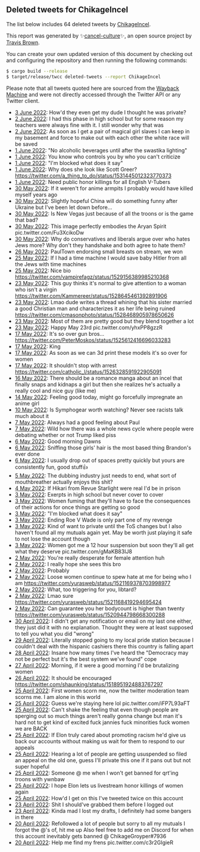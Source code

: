 ## Deleted tweets for ChikageIncel

The list below includes 64 deleted tweets by
[ChikageIncel](https://twitter.com/ChikageIncel).



This report was generated by ✨[cancel-culture](https://github.com/travisbrown/cancel-culture)✨,
an open source project by [Travis Brown](https://twitter.com/travisbrown).

You can create your own updated version of this document by checking out and configuring the
repository and then running the following commands:

```bash
$ cargo build --release
$ target/release/twcc deleted-tweets --report ChikageIncel
```

Please note that all tweets quoted here are sourced from the
[Wayback Machine](https://web.archive.org) and were not directly accessed through the Twitter API or
any Twitter client.

* [ 3 June 2022](https://web.archive.org/web/20220603140521/https://twitter.com/ChikageIncel/status/1532684696190169088): How'd they even get my dude I thought he was private? <!--1532684696190169088-->
* [ 2 June 2022](https://web.archive.org/web/20220602214043/https://twitter.com/ChikageIncel/status/1532477157414428677): I had this phase in high school but for some reason my teachers were always fine with it. I still wonder why that was <!--1532477157414428677-->
* [ 2 June 2022](https://web.archive.org/web/20220602214220/https://twitter.com/ChikageIncel/status/1532476796570066959): As soon as I get a pair of magical girl slaves I can keep in my basement and force to make out with each other the white race will be saved <!--1532476796570066959-->
* [ 1 June 2022](https://web.archive.org/web/20220601005217/https://twitter.com/ChikageIncel/status/1531800685854998528): "No alcoholic beverages until after the swastika lighting" <!--1531800685854998528-->
* [ 1 June 2022](https://web.archive.org/web/20220601003248/https://twitter.com/ChikageIncel/status/1531795824006537216): You know who controls you by who you can't criticize <!--1531795824006537216-->
* [ 1 June 2022](https://web.archive.org/web/20220601002739/https://twitter.com/ChikageIncel/status/1531794490113019905): "I'm blocked what does it say" <!--1531794490113019905-->
* [ 1 June 2022](https://web.archive.org/web/20220601002102/https://twitter.com/ChikageIncel/status/1531792001959698432): Why does she look like Scott Greer? https://twitter.com/a_thing_to_do/status/1531445012323770373 <!--1531792001959698432-->
* [ 1 June 2022](https://web.archive.org/web/20220601001653/https://twitter.com/ChikageIncel/status/1531791672782344192): Need public honor killings for all English V-Tubers <!--1531791672782344192-->
* [30 May 2022](https://web.archive.org/web/20220530142034/https://twitter.com/ChikageIncel/status/1531279115927560194): If it weren't for anime armpits I probably would have killed myself years ago <!--1531279115927560194-->
* [30 May 2022](https://web.archive.org/web/20220530135803/https://twitter.com/ChikageIncel/status/1531273652129386502): Slightly hopeful China will do something funny after Ukraine but I've been let down before... <!--1531273652129386502-->
* [30 May 2022](https://web.archive.org/web/20220530135354/https://twitter.com/ChikageIncel/status/1531270652883353601): Is New Vegas just because of all the troons or is the game that bad? <!--1531270652883353601-->
* [30 May 2022](https://web.archive.org/web/20220530132808/https://twitter.com/ChikageIncel/status/1531266019867623424): This image perfectly embodies the Aryan Spirit pic.twitter.com/Fu3XcikoDw <!--1531266019867623424-->
* [30 May 2022](https://web.archive.org/web/20220530132448/https://twitter.com/ChikageIncel/status/1531265122672562177): Why do conservatives and liberals argue over who hates Jews more? Why don't they handshake and both agree to hate them? <!--1531265122672562177-->
* [26 May 2022](https://web.archive.org/web/20220526050813/https://twitter.com/ChikageIncel/status/1529689937381150720): PaulTown endorsing small breasts on stream, we won <!--1529689937381150720-->
* [25 May 2022](https://web.archive.org/web/20220525220414/https://twitter.com/ChikageIncel/status/1529583903945760770): If I had a time machine I would save baby Hitler from all the Jews with time machines <!--1529583903945760770-->
* [25 May 2022](https://web.archive.org/web/20220525220342/https://twitter.com/ChikageIncel/status/1529583409466593281): Nice bio https://twitter.com/vampirefagz/status/1529156389985210368 <!--1529583409466593281-->
* [23 May 2022](https://web.archive.org/web/20220523124252/https://twitter.com/ChikageIncel/status/1528718030099861506): This guy thinks it's normal to give attention to a woman who isn't a virgin https://twitter.com/Kammereer/status/1528645461392891906 <!--1528718030099861506-->
* [23 May 2022](https://web.archive.org/web/20220523043723/https://twitter.com/ChikageIncel/status/1528595796647628801): Lmao dude writes a thread whining that his sister married a good Christian man and characterizes it as her life being ruined https://twitter.com/cmasonphoto/status/1528468905978650626 <!--1528595796647628801-->
* [23 May 2022](https://web.archive.org/web/20220523043222/https://twitter.com/ChikageIncel/status/1528594496136560643): Most of them are pretty good but they blend together a lot <!--1528594496136560643-->
* [23 May 2022](https://web.archive.org/web/20220523042416/https://twitter.com/ChikageIncel/status/1528592587640213504): Happy May 23rd pic.twitter.com/yhxPP8gzzR <!--1528592587640213504-->
* [17 May 2022](https://web.archive.org/web/20220517143351/https://twitter.com/ChikageIncel/status/1526571620453818369): It's so over gun bros... https://twitter.com/PeterMoskos/status/1525612416696033283 <!--1526571620453818369-->
* [17 May 2022](https://web.archive.org/web/20220517141720/https://twitter.com/ChikageIncel/status/1526567379827933184): King <!--1526567379827933184-->
* [17 May 2022](https://web.archive.org/web/20220517135744/https://twitter.com/ChikageIncel/status/1526561963718975496): As soon as we can 3d print these models it's so over for women <!--1526561963718975496-->
* [17 May 2022](https://web.archive.org/web/20220517135233/https://twitter.com/ChikageIncel/status/1526561248434864129): It shouldn't stop with arrest https://twitter.com/catholic_l/status/1526328591922905091 <!--1526561248434864129-->
* [16 May 2022](https://web.archive.org/web/20220516021048/https://twitter.com/ChikageIncel/status/1526021488272367616): There should be a romance manga about an incel that finally snaps and kidnaps a girl but then she realizes he's actually a really cool and nice guy (like me) <!--1526021488272367616-->
* [14 May 2022](https://web.archive.org/web/20220514130645/https://twitter.com/ChikageIncel/status/1525462450375643136): Feeling good today, might go forcefully impregnate an anime girl <!--1525462450375643136-->
* [10 May 2022](https://web.archive.org/web/20220510165817/https://twitter.com/ChikageIncel/status/1524069843930128385): Is Symphogear worth watching? Never see racists talk much about it <!--1524069843930128385-->
* [ 7 May 2022](https://web.archive.org/web/20220507192341/https://twitter.com/ChikageIncel/status/1523019951484801025): Always had a good feeling about Paul <!--1523019951484801025-->
* [ 7 May 2022](https://web.archive.org/web/20220507185355/https://twitter.com/ChikageIncel/status/1523013275092492291): Wild how there was a whole news cycle where people were debating whether or not Trump liked piss <!--1523013275092492291-->
* [ 6 May 2022](https://web.archive.org/web/20220506135510/https://twitter.com/ChikageIncel/status/1522575509833629697): Good morning Dawns <!--1522575509833629697-->
* [ 6 May 2022](https://web.archive.org/web/20220506032622/https://twitter.com/ChikageIncel/status/1522417345246998528): Sniffing those girls' hair is the most based thing Brandon's ever done <!--1522417345246998528-->
* [ 6 May 2022](https://web.archive.org/web/20220506032023/https://twitter.com/ChikageIncel/status/1522415911575162893): I usually drop out of spaces pretty quickly but yours are consistently fun, good stuff👍 <!--1522415911575162893-->
* [ 5 May 2022](https://web.archive.org/web/20220505224428/https://twitter.com/ChikageIncel/status/1522346398615801856): The dubbing industry just needs to end, what sort of mouthbreather actually enjoys this shit? <!--1522346398615801856-->
* [ 4 May 2022](https://web.archive.org/web/20220504134421/https://twitter.com/ChikageIncel/status/1521848090478657536): If Hikari from Revue Starlight were real I'd be in prison <!--1521848090478657536-->
* [ 3 May 2022](https://web.archive.org/web/20220503062720/https://twitter.com/ChikageIncel/status/1521375714167169024): Exerpts in high school but never cover to cover <!--1521375714167169024-->
* [ 3 May 2022](https://web.archive.org/web/20220503062139/https://twitter.com/ChikageIncel/status/1521374297364774913): Women fuming that they'll have to face the consequences of their actions for once things are getting so good <!--1521374297364774913-->
* [ 3 May 2022](https://web.archive.org/web/20220503061528/https://twitter.com/ChikageIncel/status/1521372709472587776): "I'm blocked what does it say" <!--1521372709472587776-->
* [ 3 May 2022](https://web.archive.org/web/20220503061228/https://twitter.com/ChikageIncel/status/1521371902207569921): Ending Roe V Wade is only part one of my revenge <!--1521371902207569921-->
* [ 3 May 2022](https://web.archive.org/web/20220503060522/https://twitter.com/ChikageIncel/status/1521369774277771264): Kind of want to private until the ToS changes but I also haven't found all my mutuals again yet. May be worth just playing it safe to not lose the account though <!--1521369774277771264-->
* [ 3 May 2022](https://web.archive.org/web/20220503060310/https://twitter.com/ChikageIncel/status/1521369647567847424): Women got me a 12 hour suspension but soon they'll all get what they deserve pic.twitter.com/gMaKB83IJ8 <!--1521369647567847424-->
* [ 2 May 2022](https://web.archive.org/web/20220502174849/https://twitter.com/ChikageIncel/status/1521184696243298305): You're really desperate for female attention huh <!--1521184696243298305-->
* [ 2 May 2022](https://web.archive.org/web/20220502174456/https://twitter.com/ChikageIncel/status/1521183885387780098): I really hope she sees this bro <!--1521183885387780098-->
* [ 2 May 2022](https://web.archive.org/web/20220502174219/https://twitter.com/ChikageIncel/status/1521182671451435012): Probably <!--1521182671451435012-->
* [ 2 May 2022](https://web.archive.org/web/20220502173958/https://twitter.com/ChikageIncel/status/1521182523233026049): Loose women continue to spew hate at me for being who I am https://twitter.com/yurasweb/status/1521169378703998977 <!--1521182523233026049-->
* [ 2 May 2022](https://web.archive.org/web/20220502174219/https://twitter.com/ChikageIncel/status/1521182671451435012): What, too triggering for you, libtard? <!--1521182020583538690-->
* [ 2 May 2022](https://web.archive.org/web/20220502173642/https://twitter.com/ChikageIncel/status/1521181740211089413): Lmao sure https://twitter.com/yurasweb/status/1521168419294695424 <!--1521181740211089413-->
* [ 2 May 2022](https://web.archive.org/web/20220502160009/https://twitter.com/ChikageIncel/status/1521157548493217794): Can guarantee you her bodycount is higher than twenty https://twitter.com/yurasweb/status/1520944798668300288 <!--1521157548493217794-->
* [30 April 2022](https://web.archive.org/web/20220430021504/https://twitter.com/ChikageIncel/status/1520224974589542407): I didn't get any notification or email on my last one either, they just did it with no explanation. Thought they were at least supposed to tell you what you did "wrong" <!--1520224974589542407-->
* [29 April 2022](https://web.archive.org/web/20220429212215/https://twitter.com/ChikageIncel/status/1520151403515236359): Literally stopped going to my local pride station because I couldn't deal with the hispanic cashiers there this country is falling apart <!--1520151403515236359-->
* [28 April 2022](https://web.archive.org/web/20220428145317/https://twitter.com/ChikageIncel/status/1519691167474008064): Insane how many times I've heard the "Democracy may not be perfect but it's the best system we've found" cope <!--1519691167474008064-->
* [27 April 2022](https://web.archive.org/web/20220427122724/https://twitter.com/ChikageIncel/status/1519291957318721537): Morning, if it were a good morning I'd be brutalizing women <!--1519291957318721537-->
* [26 April 2022](https://web.archive.org/web/20220426173329/https://twitter.com/ChikageIncel/status/1519006693853745156): It should be encouraged https://twitter.com/shaunking/status/1518951924883767297 <!--1519006693853745156-->
* [25 April 2022](https://web.archive.org/web/20220425233834/https://twitter.com/ChikageIncel/status/1518736190463168512): First women scorn me, now the twitter moderation team scorns me. I am alone in this world <!--1518736190463168512-->
* [25 April 2022](https://web.archive.org/web/20220425233531/https://twitter.com/ChikageIncel/status/1518734841885470722): Guess we're staying here lol pic.twitter.com/iFP7L93aFT <!--1518734841885470722-->
* [25 April 2022](https://web.archive.org/web/20220425232048/https://twitter.com/ChikageIncel/status/1518731753506193411): Can't shake the feeling that even though people are sperging out so much things aren't really gonna change but man it's hard not to get kind of excited fuck jannies fuck minorities fuck women we are BACK <!--1518731753506193411-->
* [25 April 2022](https://web.archive.org/web/20220425231759/https://twitter.com/ChikageIncel/status/1518730986862821376): If Elon truly cared about promoting racism he'd give us back our accounts without making us wait for them to respond to our appeals <!--1518730986862821376-->
* [25 April 2022](https://web.archive.org/web/20220425223821/https://twitter.com/ChikageIncel/status/1518720876803506176): Hearing a lot of people are getting ususpended so filed an appeal on the old one, guess I'll private this one if it pans out but not super hopeful <!--1518720876803506176-->
* [25 April 2022](https://web.archive.org/web/20220425185759/https://twitter.com/ChikageIncel/status/1518665457829658624): Someone @ me when I won't get banned for qrt'ing troons with ywnbaw <!--1518665457829658624-->
* [25 April 2022](https://web.archive.org/web/20220425151839/https://twitter.com/ChikageIncel/status/1518610178370904066): I hope Elon lets us livestream honor killings of women again <!--1518610178370904066-->
* [25 April 2022](https://web.archive.org/web/20220425150404/https://twitter.com/ChikageIncel/status/1518606499899187201): How'd I get on this I've tweeted twice on this account <!--1518606499899187201-->
* [23 April 2022](https://web.archive.org/web/20220423125656/https://twitter.com/ChikageIncel/status/1517849848346812417): Shit I should've grabbed them before I logged out <!--1517849848346812417-->
* [23 April 2022](https://web.archive.org/web/20220423124943/https://twitter.com/ChikageIncel/status/1517847980077985792): Kinda mad I lost my drafts, I definitely had some bangers in there <!--1517847980077985792-->
* [20 April 2022](https://web.archive.org/web/20220420151947/https://twitter.com/ChikageIncel/status/1516798605570584585): Refollowed a lot of people but sorry to all my mutuals I forgot the @'s of, hit me up Also feel free to add me on Discord for when this account inevitably gets banned @ ChikageGroyper#7936 <!--1516798605570584585-->
* [20 April 2022](https://web.archive.org/web/20220420145514/https://twitter.com/ChikageIncel/status/1516792396809490442): Help me find my frens pic.twitter.com/c3r2GIgieR <!--1516792396809490442-->
